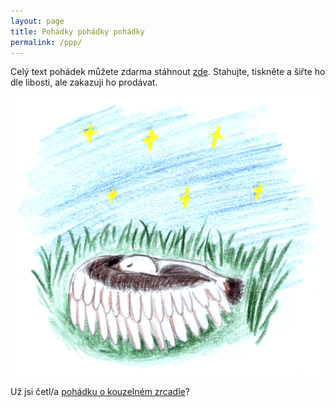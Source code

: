 ```yaml
---
layout: page
title: Pohádky pohádky pohádky
permalink: /ppp/
---
```


Celý text pohádek můžete zdarma stáhnout [zde](/ppp/pohadky_pohadky_pohadky.pdf).
Stahujte, tiskněte a šiřte ho dle libosti, ale zakazuji ho prodávat.

![O Ptácích](/fotky/f-matous.png)

Už jsi četl/a [pohádku o kouzelném zrcadle](http://zeleznice.smid.io/poklad)?
